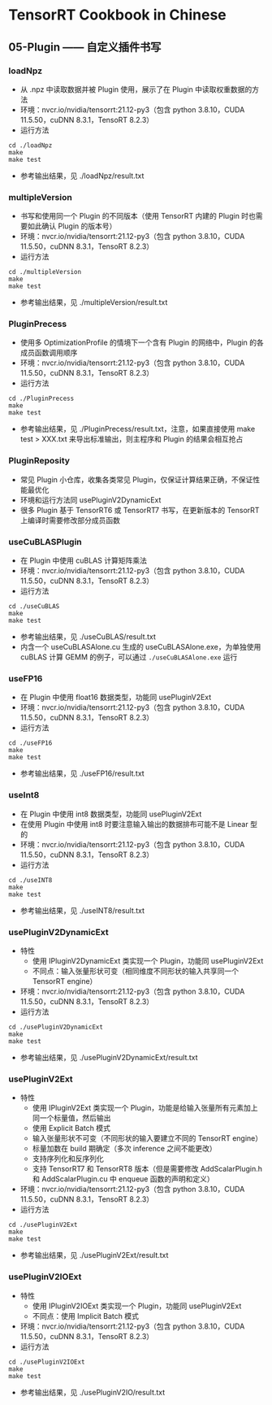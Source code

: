 # TensorRT Cookbook in Chinese

## 05-Plugin —— 自定义插件书写

### loadNpz
+ 从 .npz 中读取数据并被 Plugin 使用，展示了在 Plugin 中读取权重数据的方法
+ 环境：nvcr.io/nvidia/tensorrt:21.12-py3（包含 python 3.8.10，CUDA 11.5.50，cuDNN 8.3.1，TensoRT 8.2.3）
+ 运行方法
```shell
cd ./loadNpz
make
make test
```
+ 参考输出结果，见 ./loadNpz/result.txt

### multipleVersion
+ 书写和使用同一个 Plugin 的不同版本（使用 TensorRT 内建的 Plugin 时也需要如此确认 Plugin 的版本号）
+ 环境：nvcr.io/nvidia/tensorrt:21.12-py3（包含 python 3.8.10，CUDA 11.5.50，cuDNN 8.3.1，TensoRT 8.2.3）
+ 运行方法
```shell
cd ./multipleVersion
make
make test
```
+ 参考输出结果，见 ./multipleVersion/result.txt

### PluginPrecess
+ 使用多 OptimizationProfile 的情境下一个含有 Plugin 的网络中，Plugin 的各成员函数调用顺序
+ 环境：nvcr.io/nvidia/tensorrt:21.12-py3（包含 python 3.8.10，CUDA 11.5.50，cuDNN 8.3.1，TensoRT 8.2.3）
+ 运行方法
```shell
cd ./PluginPrecess
make
make test
```
+ 参考输出结果，见 ./PluginPrecess/result.txt，注意，如果直接使用 make test > XXX.txt 来导出标准输出，则主程序和 Plugin 的结果会相互抢占

### PluginReposity
+ 常见 Plugin 小仓库，收集各类常见 Plugin，仅保证计算结果正确，不保证性能最优化
+ 环境和运行方法同 usePluginV2DynamicExt
+ 很多 Plugin 基于 TensorRT6 或 TensorRT7 书写，在更新版本的 TensorRT 上编译时需要修改部分成员函数

### useCuBLASPlugin
+ 在 Plugin 中使用 cuBLAS 计算矩阵乘法
+ 环境：nvcr.io/nvidia/tensorrt:21.12-py3（包含 python 3.8.10，CUDA 11.5.50，cuDNN 8.3.1，TensoRT 8.2.3）
+ 运行方法
```shell
cd ./useCuBLAS
make
make test
```
+ 参考输出结果，见 ./useCuBLAS/result.txt
+ 内含一个 useCuBLASAlone.cu 生成的 useCuBLASAlone.exe，为单独使用 cuBLAS 计算 GEMM 的例子，可以通过 ```./useCuBLASAlone.exe``` 运行

### useFP16
+ 在 Plugin 中使用 float16 数据类型，功能同 usePluginV2Ext
+ 环境：nvcr.io/nvidia/tensorrt:21.12-py3（包含 python 3.8.10，CUDA 11.5.50，cuDNN 8.3.1，TensoRT 8.2.3）
+ 运行方法
```shell
cd ./useFP16
make
make test
```
+ 参考输出结果，见 ./useFP16/result.txt

### useInt8
+ 在 Plugin 中使用 int8 数据类型，功能同 usePluginV2Ext
+ 在使用 Plugin 中使用 int8 时要注意输入输出的数据排布可能不是 Linear 型的
+ 环境：nvcr.io/nvidia/tensorrt:21.12-py3（包含 python 3.8.10，CUDA 11.5.50，cuDNN 8.3.1，TensoRT 8.2.3）
+ 运行方法
```shell
cd ./useINT8
make
make test
```
+ 参考输出结果，见 ./useINT8/result.txt

### usePluginV2DynamicExt
+ 特性
    - 使用 IPluginV2DynamicExt 类实现一个 Plugin，功能同 usePluginV2Ext
    - 不同点：输入张量形状可变（相同维度不同形状的输入共享同一个 TensorRT engine）
+ 环境：nvcr.io/nvidia/tensorrt:21.12-py3（包含 python 3.8.10，CUDA 11.5.50，cuDNN 8.3.1，TensoRT 8.2.3）
+ 运行方法
```shell
cd ./usePluginV2DynamicExt
make
make test
```
+ 参考输出结果，见 ./usePluginV2DynamicExt/result.txt

### usePluginV2Ext
+ 特性
    - 使用 IPluginV2Ext 类实现一个 Plugin，功能是给输入张量所有元素加上同一个标量值，然后输出
    - 使用 Explicit Batch 模式
    - 输入张量形状不可变（不同形状的输入要建立不同的 TensorRT engine）
    - 标量加数在 build 期确定（多次 inference 之间不能更改）
    - 支持序列化和反序列化
    - 支持 TensorRT7 和 TensorRT8 版本（但是需要修改 AddScalarPlugin.h 和 AddScalarPlugin.cu 中 enqueue 函数的声明和定义）
+ 环境：nvcr.io/nvidia/tensorrt:21.12-py3（包含 python 3.8.10，CUDA 11.5.50，cuDNN 8.3.1，TensoRT 8.2.3）
+ 运行方法
```shell
cd ./usePluginV2Ext
make
make test
```
+ 参考输出结果，见 ./usePluginV2Ext/result.txt

### usePluginV2IOExt
+ 特性
    - 使用 IPluginV2IOExt 类实现一个 Plugin，功能同 usePluginV2Ext
    - 不同点：使用 Implicit Batch 模式
+ 环境：nvcr.io/nvidia/tensorrt:21.12-py3（包含 python 3.8.10，CUDA 11.5.50，cuDNN 8.3.1，TensoRT 8.2.3）
+ 运行方法
```shell
cd ./usePluginV2IOExt
make
make test
```
+ 参考输出结果，见 ./usePluginV2IO/result.txt


